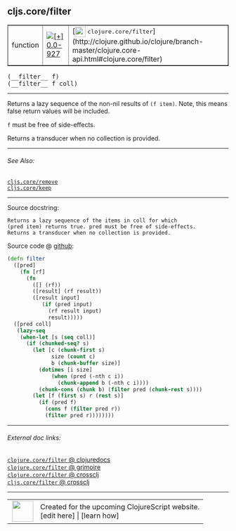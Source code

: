 ## cljs.core/filter



 <table border="1">
<tr>
<td>function</td>
<td><a href="https://github.com/cljsinfo/cljs-api-docs/tree/0.0-927"><img valign="middle" alt="[+] 0.0-927" title="Added in 0.0-927" src="https://img.shields.io/badge/+-0.0--927-lightgrey.svg"></a> </td>
<td>
[<img height="24px" valign="middle" src="http://i.imgur.com/1GjPKvB.png"> <samp>clojure.core/filter</samp>](http://clojure.github.io/clojure/branch-master/clojure.core-api.html#clojure.core/filter)
</td>
</tr>
</table>


 <samp>
(__filter__ f)<br>
</samp>
 <samp>
(__filter__ f coll)<br>
</samp>

---

Returns a lazy sequence of the non-nil results of `(f item)`. Note, this means
false return values will be included.

`f` must be free of side-effects.

Returns a transducer when no collection is provided.



---


###### See Also:

[`cljs.core/remove`](../cljs.core/remove.md)<br>
[`cljs.core/keep`](../cljs.core/keep.md)<br>

---


Source docstring:

```
Returns a lazy sequence of the items in coll for which
(pred item) returns true. pred must be free of side-effects.
Returns a transducer when no collection is provided.
```


Source code @ [github](https://github.com/clojure/clojurescript/blob/r2843/src/cljs/cljs/core.cljs#L3961-L3988):

```clj
(defn filter
  ([pred]
    (fn [rf]
      (fn
        ([] (rf))
        ([result] (rf result))
        ([result input]
           (if (pred input)
             (rf result input)
             result)))))
  ([pred coll]
   (lazy-seq
    (when-let [s (seq coll)]
      (if (chunked-seq? s)
        (let [c (chunk-first s)
              size (count c)
              b (chunk-buffer size)]
          (dotimes [i size]
              (when (pred (-nth c i))
                (chunk-append b (-nth c i))))
          (chunk-cons (chunk b) (filter pred (chunk-rest s))))
        (let [f (first s) r (rest s)]
          (if (pred f)
            (cons f (filter pred r))
            (filter pred r))))))))
```

<!--
Repo - tag - source tree - lines:

 <pre>
clojurescript @ r2843
└── src
    └── cljs
        └── cljs
            └── <ins>[core.cljs:3961-3988](https://github.com/clojure/clojurescript/blob/r2843/src/cljs/cljs/core.cljs#L3961-L3988)</ins>
</pre>

-->

---



###### External doc links:

[`clojure.core/filter` @ clojuredocs](http://clojuredocs.org/clojure.core/filter)<br>
[`clojure.core/filter` @ grimoire](http://conj.io/store/v1/org.clojure/clojure/1.7.0-beta3/clj/clojure.core/filter/)<br>
[`clojure.core/filter` @ crossclj](http://crossclj.info/fun/clojure.core/filter.html)<br>
[`cljs.core/filter` @ crossclj](http://crossclj.info/fun/cljs.core.cljs/filter.html)<br>

---

 <table>
<tr><td>
<img valign="middle" align="right" width="48px" src="http://i.imgur.com/Hi20huC.png">
</td><td>
Created for the upcoming ClojureScript website.<br>
[edit here] | [learn how]
</td></tr></table>

[edit here]:https://github.com/cljsinfo/cljs-api-docs/blob/master/cljsdoc/cljs.core/filter.cljsdoc
[learn how]:https://github.com/cljsinfo/cljs-api-docs/wiki/cljsdoc-files

<!--

This information was too distracting to show to readers, but I'll leave it
commented here since it is helpful to:

- pretty-print the data used to generate this document
- and show how to retrieve that data



The API data for this symbol:

```clj
{:description "Returns a lazy sequence of the non-nil results of `(f item)`. Note, this means\nfalse return values will be included.\n\n`f` must be free of side-effects.\n\nReturns a transducer when no collection is provided.",
 :ns "cljs.core",
 :name "filter",
 :signature ["[f]" "[f coll]"],
 :history [["+" "0.0-927"]],
 :type "function",
 :related ["cljs.core/remove" "cljs.core/keep"],
 :full-name-encode "cljs.core/filter",
 :source {:code "(defn filter\n  ([pred]\n    (fn [rf]\n      (fn\n        ([] (rf))\n        ([result] (rf result))\n        ([result input]\n           (if (pred input)\n             (rf result input)\n             result)))))\n  ([pred coll]\n   (lazy-seq\n    (when-let [s (seq coll)]\n      (if (chunked-seq? s)\n        (let [c (chunk-first s)\n              size (count c)\n              b (chunk-buffer size)]\n          (dotimes [i size]\n              (when (pred (-nth c i))\n                (chunk-append b (-nth c i))))\n          (chunk-cons (chunk b) (filter pred (chunk-rest s))))\n        (let [f (first s) r (rest s)]\n          (if (pred f)\n            (cons f (filter pred r))\n            (filter pred r))))))))",
          :title "Source code",
          :repo "clojurescript",
          :tag "r2843",
          :filename "src/cljs/cljs/core.cljs",
          :lines [3961 3988]},
 :full-name "cljs.core/filter",
 :clj-symbol "clojure.core/filter",
 :docstring "Returns a lazy sequence of the items in coll for which\n(pred item) returns true. pred must be free of side-effects.\nReturns a transducer when no collection is provided."}

```

Retrieve the API data for this symbol:

```clj
;; from Clojure REPL
(require '[clojure.edn :as edn])
(-> (slurp "https://raw.githubusercontent.com/cljsinfo/cljs-api-docs/catalog/cljs-api.edn")
    (edn/read-string)
    (get-in [:symbols "cljs.core/filter"]))
```

-->
